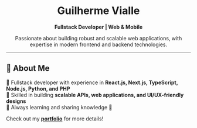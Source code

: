 <h1 align="center">Guilherme Vialle</h1>
<p align="center">
  <b>Fullstack Developer | Web & Mobile </b>
</p>

<p align="center">
  Passionate about building robust and scalable web applications, with expertise in modern frontend and backend technologies.
</p>

---

## 🚀 About Me

🔹 Fullstack developer with experience in **React.js, Next.js, TypeScript, Node.js, Python, and PHP**  
🔹 Skilled in building **scalable APIs, web applications, and UI/UX-friendly designs**  
🔹 Always learning and sharing knowledge 🚀  

Check out my **[portfolio](https://guivialle.vercel.app/)** for more details!

